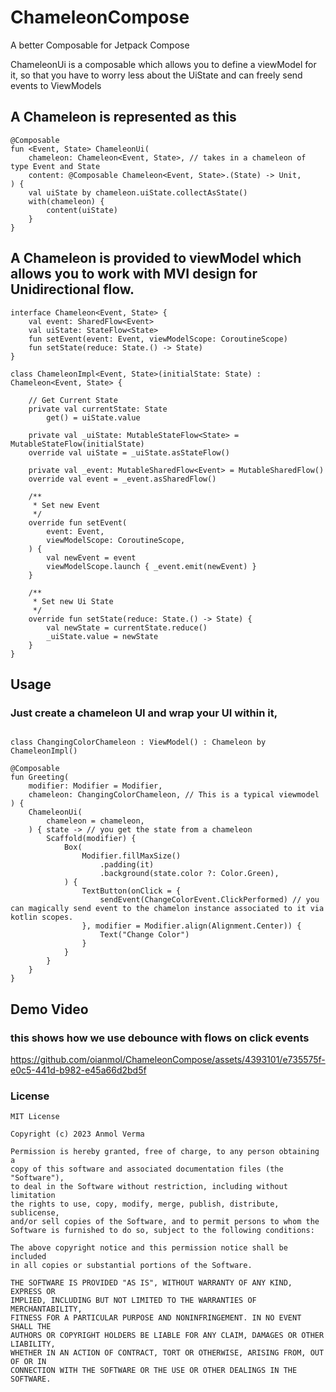 # ChameleonCompose
A better Composable for Jetpack Compose 

ChameleonUi is a composable which allows you to define a viewModel for it, so that you have to worry less about the UiState and can freely send events to ViewModels

## A Chameleon is represented as this

```
@Composable
fun <Event, State> ChameleonUi(
    chameleon: Chameleon<Event, State>, // takes in a chameleon of type Event and State
    content: @Composable Chameleon<Event, State>.(State) -> Unit,
) {
    val uiState by chameleon.uiState.collectAsState()
    with(chameleon) {
        content(uiState)
    }
}

```

## A Chameleon is provided to viewModel which allows you to work with MVI design for Unidirectional flow.

```
interface Chameleon<Event, State> {
    val event: SharedFlow<Event>
    val uiState: StateFlow<State>
    fun setEvent(event: Event, viewModelScope: CoroutineScope)
    fun setState(reduce: State.() -> State)
}

class ChameleonImpl<Event, State>(initialState: State) : Chameleon<Event, State> {

    // Get Current State
    private val currentState: State
        get() = uiState.value

    private val _uiState: MutableStateFlow<State> = MutableStateFlow(initialState)
    override val uiState = _uiState.asStateFlow()

    private val _event: MutableSharedFlow<Event> = MutableSharedFlow()
    override val event = _event.asSharedFlow()

    /**
     * Set new Event
     */
    override fun setEvent(
        event: Event,
        viewModelScope: CoroutineScope,
    ) {
        val newEvent = event
        viewModelScope.launch { _event.emit(newEvent) }
    }

    /**
     * Set new Ui State
     */
    override fun setState(reduce: State.() -> State) {
        val newState = currentState.reduce()
        _uiState.value = newState
    }
}
```

## Usage

### Just create a chameleon UI and wrap your UI within it, 

```

class ChangingColorChameleon : ViewModel() : Chameleon by ChameleonImpl()

@Composable
fun Greeting(
    modifier: Modifier = Modifier,
    chameleon: ChangingColorChameleon, // This is a typical viewmodel
) {
    ChameleonUi(
        chameleon = chameleon,
    ) { state -> // you get the state from a chameleon
        Scaffold(modifier) {
            Box(
                Modifier.fillMaxSize()
                    .padding(it)
                    .background(state.color ?: Color.Green),
            ) {
                TextButton(onClick = {
                    sendEvent(ChangeColorEvent.ClickPerformed) // you can magically send event to the chamelon instance associated to it via kotlin scopes.
                }, modifier = Modifier.align(Alignment.Center)) {
                    Text("Change Color")
                }
            }
        }
    }
}
```


## Demo Video

### this shows how we use debounce with flows on click events

https://github.com/oianmol/ChameleonCompose/assets/4393101/e735575f-e0c5-441d-b982-e45a66d2bd5f


### License

```
MIT License

Copyright (c) 2023 Anmol Verma

Permission is hereby granted, free of charge, to any person obtaining a 
copy of this software and associated documentation files (the "Software"), 
to deal in the Software without restriction, including without limitation 
the rights to use, copy, modify, merge, publish, distribute, sublicense, 
and/or sell copies of the Software, and to permit persons to whom the 
Software is furnished to do so, subject to the following conditions:

The above copyright notice and this permission notice shall be included 
in all copies or substantial portions of the Software.

THE SOFTWARE IS PROVIDED "AS IS", WITHOUT WARRANTY OF ANY KIND, EXPRESS OR 
IMPLIED, INCLUDING BUT NOT LIMITED TO THE WARRANTIES OF MERCHANTABILITY, 
FITNESS FOR A PARTICULAR PURPOSE AND NONINFRINGEMENT. IN NO EVENT SHALL THE 
AUTHORS OR COPYRIGHT HOLDERS BE LIABLE FOR ANY CLAIM, DAMAGES OR OTHER LIABILITY, 
WHETHER IN AN ACTION OF CONTRACT, TORT OR OTHERWISE, ARISING FROM, OUT OF OR IN 
CONNECTION WITH THE SOFTWARE OR THE USE OR OTHER DEALINGS IN THE SOFTWARE.
```
